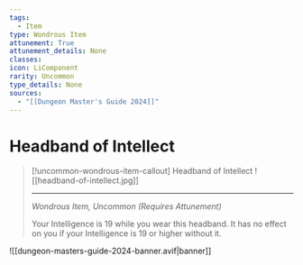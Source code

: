 ```yaml
---
tags:
  - Item
type: Wondrous Item
attunement: True
attunement_details: None
classes:
icon: LiComponent
rarity: Uncommon
type_details: None
sources: 
  - "[[Dungeon Master's Guide 2024]]"
---
```

# Headband of Intellect
>[!uncommon-wondrous-item-callout] Headband of Intellect
>![[headband-of-intellect.jpg]]
>
>- - -
>_Wondrous Item, Uncommon (Requires Attunement)_
>
>Your Intelligence is 19 while you wear this headband. It has no effect on you if your Intelligence is 19 or higher without it.
>


![[dungeon-masters-guide-2024-banner.avif|banner]]